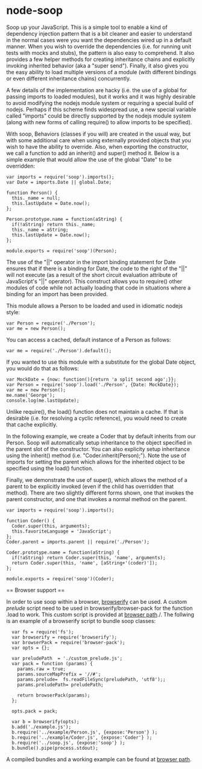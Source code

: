 node-soop
=========

Soop up your JavaScript. This is a simple tool to enable a kind of dependency injection
pattern that is a bit cleaner and easier to understand in the normal cases were you 
want the dependencies wired up in a default manner.  When you wish to override the 
dependencies (i.e. for running unit tests with mocks and stubs), the pattern is also
easy to comprehend.  It also provides a few helper methods for creating inheritance 
chains and explicitly invoking inherited behavior (aka a "super send"). Finally, it 
also gives you the easy ability to load multiple versions of a module (with different
bindings or even different inheritance chains) concurrently.

A few details of the implementation are hacky (i.e. the use of a global for passing
imports to loaded modules), but it works and it was highly desirable to avoid modifying
the nodejs module system or requiring a special build of nodejs. Perhaps if this 
scheme finds widespread use, a new special variable called "imports" could be directly
supported by the nodejs module system (along with new forms of calling require() to 
allow imports to be specified).

With soop, Behaviors (classes if you will) are created in the usual way, but with 
some additional care when using externally provided objects that you wish to have
the ability to override.  Also, when exporting the constructor, we call a function
to add an inherit() and super() method it.  Below is a simple example that would
allow the use of the global "Date" to be overridden:

    var imports = require('soop').imports();
    var Date = imports.Date || global.Date;

    function Person() {
      this._name = null;
      this.lastUpdate = Date.now();
    };

    Person.prototype.name = function(aString) {
      if(!aString) return this._name;
      this._name = aString;
      this.lastUpdate = Date.now();
    };

    module.exports = require('soop')(Person);

The use of the "||" operator in the import binding statement for Date ensures
that if there is a binding for Date, the code to the right of the "||" will
not execute (as a result of the short circuit evaluation attribute of 
JavaScript's "||" operator).  This construct allows you to require() other 
modules of code while not actually loading that code in situations where a 
binding for an import has been provided.

This module allows a Person to be loaded and used in idiomatic nodejs style:

    var Person = require('./Person');
    var me = new Person();

You can access a cached, default instance of a Person as follows:

    var me = require('./Person').default();

If you wanted to use this module with a substitute for the global Date object, you
would do that as follows:

    var MockDate = {now: function(){return 'a split second ago';}};
    var Person = require('soop').load('./Person', {Date: MockDate});
    var me = new Person();
    me.name('George');
    console.log(me.lastUpdate);

Unlike require(), the load() function does not maintain a cache.  If that is
desirable (i.e. for resolving a cyclic reference), you would need to create that 
cache explicitly.

In the following example, we create a Coder that by default inherits from our
Person. Soop will automatically setup inheritance to the object specified in
the parent slot of the constructor. You can also explicity setup inheritance
using the inherit() method (i.e. "Coder.inherit(Person);").  Note the use of
imports for setting the parent which allows for the inherited object to be 
specified using the load() function.

Finally, we demonstrate the use of super(), which allows the method of a parent
to be explicitly invoked (even if the child has overridden that method).  There
are two slightly different forms shown, one that invokes the parent constructor,
and one that invokes a normal method on the parent.

    var imports = require('soop').imports();

    function Coder() {
      Coder.super(this, arguments);
      this.favoriteLanguage = 'JavaScript';
    };
    Coder.parent = imports.parent || require('./Person');

    Coder.prototype.name = function(aString) {
      if(!aString) return Coder.super(this, 'name', arguments);
      return Coder.super(this, 'name', [aString+'(coder)']);
    };

    module.exports = require('soop')(Coder);

== Browser support ==

In order to use soop within a browser, [browserify](https://github.com/substack/node-browserify) 
can be used. A custom *prelude* script need to be used in browserify/browser-pack for the 
function .load to work. This custom script is provided at [browser path](/browser)./. The follwing is an example of
a browserify script to bundle soop classes:
```
  var fs = require('fs');
  var browserify = require('browserify');
  var browserPack = require('browser-pack');
  var opts = {};

  var preludePath  = './custom_prelude.js';
  var pack = function (params) {
    params.raw = true;
    params.sourceMapPrefix = '//#';
    params.prelude=  fs.readFileSync(preludePath, 'utf8');;
    params.preludePath= preludePath;

    return browserPack(params);
  };

  opts.pack = pack;

  var b = browserify(opts);
  b.add('./example.js');
  b.require('../example/Person.js', {expose:'Person'} );
  b.require('../example/Coder.js', {expose:'Coder'} );
  b.require('../soop.js', {expose:'soop'} );
  b.bundle().pipe(process.stdout);
```
A compiled bundles and a working example can be found at [browser path](/browser).

